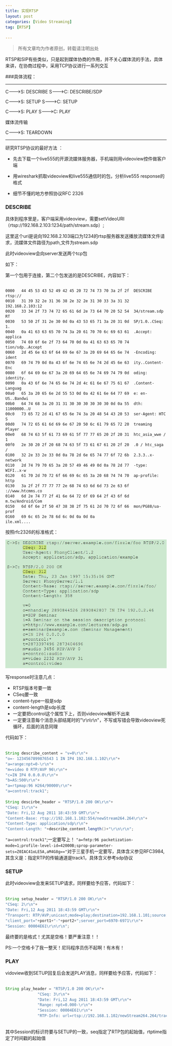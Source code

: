 ```yaml
---
title: 实现RTSP
layout: post
categories: [Video Streaming]
tag: [RTSP]

---
```


> 所有文章均为作者原创，转载请注明出处

RTSP和SIP有些类似，只是起到媒体协商的作用，并不关心媒体流的手法，具体来讲，在协商过程中，采用TCP协议进行一系列交互

###具体流程：

-------------------------------

C--->S:     DESCRIBE
S--->C:     DESCRIBE/SDP

C--->S:     SETUP
S--->C:     SETUP

C--->S:     PLAY
S--->C:     PLAY

媒体流传输

C--->S:     TEARDOWN

-------------------------------

研究RTSP协议的最好方法 ：

- 先去下载一个live555的开源流媒体服务器，手机端则用videoview控件做客户端

- 用wireshark抓取videoview和live555通信时的包，分析live555 response的格式

- 细节不懂的地方参照协议RFC 2326

### DESCRIBE

具体到程序里是，客户端采用videoview，需要setVideoURI（rtsp://192.168.2.103:1234/path/stream.sdp）;

这里这个uri是说向192.168.2.103端口为1234的rtsp服务器发送播放流媒体文件请求，流媒体文件路径为path,文件为stream.sdp

此时videoview会向server发送两个tcp包

如下：


第一个包用于连接，第二个包发送的是DESCRIBE，内容如下：

```

0000   44 45 53 43 52 49 42 45 20 72 74 73 70 3a 2f 2f  DESCRIBE rtsp://
0010   31 39 32 2e 31 36 38 2e 32 2e 31 30 33 3a 31 32  192.168.2.103:12
0020   33 34 2f 73 74 72 65 61 6d 2e 73 64 70 20 52 54  34/stream.sdp RT
0030   53 50 2f 31 2e 30 0d 0a 43 53 65 71 3a 20 31 0d  SP/1.0..CSeq: 1.
0040   0a 41 63 63 65 70 74 3a 20 61 70 70 6c 69 63 61  .Accept: applica
0050   74 69 6f 6e 2f 73 64 70 0d 0a 41 63 63 65 70 74  tion/sdp..Accept
0060   2d 45 6e 63 6f 64 69 6e 67 3a 20 69 64 65 6e 74  -Encoding: ident
0070   69 74 79 0d 0a 43 6f 6e 74 65 6e 74 2d 45 6e 63  ity..Content-Enc
0080   6f 64 69 6e 67 3a 20 69 64 65 6e 74 69 74 79 0d  oding: identity.
0090   0a 43 6f 6e 74 65 6e 74 2d 4c 61 6e 67 75 61 67  .Content-Languag
00a0   65 3a 20 65 6e 2d 55 53 0d 0a 42 61 6e 64 77 69  e: en-US..Bandwi
00b0   64 74 68 3a 20 31 31 30 30 30 30 30 30 0d 0a 55  dth: 11000000..U
00c0   73 65 72 2d 41 67 65 6e 74 3a 20 48 54 43 20 53  ser-Agent: HTC S
00d0   74 72 65 61 6d 69 6e 67 20 50 6c 61 79 65 72 20  treaming Player
00e0   68 74 63 5f 61 73 69 61 5f 77 77 65 20 2f 20 31  htc_asia_wwe / 1
00f0   2e 30 20 2f 20 68 74 63 5f 73 61 67 61 20 2f 20  .0 / htc_saga /
0100   32 2e 33 2e 33 0d 0a 78 2d 6e 65 74 77 6f 72 6b  2.3.3..x-network
0110   2d 74 79 70 65 3a 20 57 49 46 49 0d 0a 78 2d 77  -type: WIFI..x-w
0120   61 70 2d 70 72 6f 66 69 6c 65 3a 20 68 74 74 70  ap-profile: http
0130   3a 2f 2f 77 77 77 2e 68 74 63 6d 6d 73 2e 63 6f  ://www.htcmms.co
0140   6d 2e 74 77 2f 41 6e 64 72 6f 69 64 2f 43 6f 6d  m.tw/Android/Com
0150   6d 6f 6e 2f 50 47 38 38 2f 75 61 2d 70 72 6f 66  mon/PG88/ua-prof
0160   69 6c 65 2e 78 6d 6c 0d 0a 0d 0a                      ile.xml....

```

按照rfc2326的标准格式：

![image](/images/2011/11/rtsp.jpg)

写response时注意几点：

- RTSP版本号要一致
- CSeq要一致
- content-type一般是sdp
- content-length是sdp长度
- 一定要把control这个属性下上，否则videoview解析不出来
- 一定要注意每个消息头部结尾时的"\r\n\r\n"，不写或写错会导致videoview死循环，后面的消息同理

代码如下：

```java

String describe_content = "v=0\r\n"+
"o=- 1234567899876543 1 IN IP4 192.168.1.102\r\n"+
"a=range:npt=0-\r\n"+
"m=video 0 RTP/AVP 96\r\n"+
"c=IN IP4 0.0.0.0\r\n"+
"b=AS:500\r\n"+
"a=rtpmap:96 H264/90000\r\n"+                                                       
"a=control:track1";
                                               
String descirbe_header = "RTSP/1.0 200 OK\r\n"+
"CSeq: 1\r\n"+
"Date: Fri,12 Aug 2011 18:43:59 GMT\r\n"+
"Content-Base: rtsp://192.168.1.102:554/newStream264.264\r\n"+
"Content-Type: application/sdp\r\n"+
"Content-Length: "+describe_content.length()+"\r\n\r\n";

```

`"a=control:track1"`;一定要写上！
`"a=fmtp:96 packetization-mode=1;profile-level-id=42000B;sprop-parameter-sets=Z0IAC41oLE5A,aM4G8g=="`对于三星手机一定要写，具体含义参见RFC3984,其含义是：指定RTP的传输通道是track1，具体含义参考sdp协议

### SETUP

此时videoview会发来SETUP请求，同样要给予应答，代码如下：

```java

String setup_header = "RTSP/1.0 200 OK\r\n"+
"CSeq: 2\r\n"+
"Date: Fri,12 Aug 2011 18:43:59 GMT\r\n"+
"Transport: RTP/AVP;unicast;mode=play;destination=192.168.1.101;source:192.168.1.102;" +
"client_port="+port1+"-"+port2+";server_port=6970-6971\r\n"+
"Session: 00004E61\r\n\r\n";

```

最终要的是格式！尤其是空格！要严重注意！！

PS:一个空格卡了我一整天！尼玛程序员伤不起啊！有木有！

### PLAY

vidoview收到SETUP回复后会发送PLAY消息，同样要给予应答，代码如下：

```java

String play_header = "RTSP/1.0 200 OK\r\n"+
              "CSeq: 3\r\n"+
              "Date: Fri,12 Aug 2011 18:43:59 GMT\r\n"+
              "Range: npt=0.000-\r\n"+
              "Session: 00004E61\r\n"+
              "RTP-Info: url=rtsp://192.168.1.102/newStream264.264/track1;seq=1000;rtptime=27000\r\n\r\n";
                        
```

其中Session的标识符要与SETUP的一致，seq指定了RTP包的起始值，rtptime指定了时间戳的起始值

     